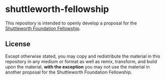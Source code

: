 # shuttleworth-fellowship
This repository is intended to openly develop a proposal for the [Shuttleworth Foundation Fellowship](https://www.shuttleworthfoundation.org/fellows/).

## License
Except otherwise stated, you may copy and redistribute the material in this repository in any medium or format as well as remix, transform, and build upon the material, **with the exception** you may not use the material in another proposal for the Shuttleworth Foundation Fellowship.
